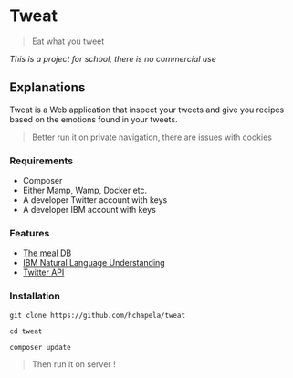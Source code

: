 # Tweat
> Eat what you tweet

*This is a project for school, there is no commercial use*

## Explanations

Tweat is a Web application that inspect your tweets and give you recipes based on the emotions found in your tweets.

> Better run it on private navigation, there are issues with cookies

### Requirements

- Composer
- Either Mamp, Wamp, Docker etc.
- A developer Twitter account with keys
- A developer IBM account with keys

### Features

- [The meal DB](https://www.themealdb.com/api.php)
- [IBM Natural Language Understanding](https://www.ibm.com/watson/services/natural-language-understanding/)
- [Twitter API](https://developer.twitter.com/)

### Installation

```
git clone https://github.com/hchapela/tweat

cd tweat

composer update
```

> Then run it on server !







